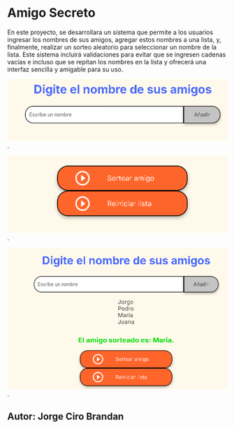 <h1>Amigo Secreto</h1>
<P>En este proyecto, se desarrollara un sistema que permite a los usuarios ingresar los nombres de sus amigos, agregar estos nombres
  a una lista, y, finalmente, realizar un sorteo aleatorio para seleccionar un nombre de la lista. Este sistema incluirá validaciones
  para evitar que se ingresen cadenas vacías e incluso que se repitan los nombres en la lista y ofrecerá una interfaz sencilla y amigable para su uso.</P>

![Image Alt](https://github.com/jcbrandan31/mi-juego-amigo-secreto/blob/48761dd7bb61663ce6c3b8ec881312fdf347c106/Captura%20de%20pantalla%202025-02-24%20153117.png).

![Image Alt](https://github.com/jcbrandan31/mi-juego-amigo-secreto/blob/9f92c3646adf09c0679a2d0b3c36066551f07c09/Captura%20de%20pantalla%202025-02-24%20153441.png).

![Image Alt](https://github.com/jcbrandan31/mi-juego-amigo-secreto/blob/c9c812a04339de37e81c5a334d45ef50e92a3557/Captura%20de%20pantalla%202025-02-24%20153720.png).

  
<h2>Autor: Jorge Ciro Brandan</h2>
